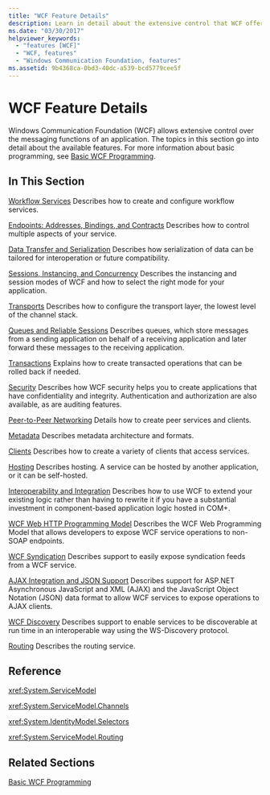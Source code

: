 ```yaml
---
title: "WCF Feature Details"
description: Learn in detail about the extensive control that WCF offers over the messaging functions of an application.
ms.date: "03/30/2017"
helpviewer_keywords:
  - "features [WCF]"
  - "WCF, features"
  - "Windows Communication Foundation, features"
ms.assetid: 9b4368ca-0bd3-40dc-a539-bcd5779cee5f
---
```

# WCF Feature Details

Windows Communication Foundation (WCF) allows extensive control over the messaging functions of an application. The topics in this section go into detail about the available features. For more information about basic programming, see [Basic WCF Programming](../basic-wcf-programming.md).

## In This Section

 [Workflow Services](workflow-services.md)
 Describes how to create and configure workflow services.

 [Endpoints: Addresses, Bindings, and Contracts](endpoints-addresses-bindings-and-contracts.md)
 Describes how to control multiple aspects of your service.

 [Data Transfer and Serialization](data-transfer-and-serialization.md)
 Describes how serialization of data can be tailored for interoperation or future compatibility.

 [Sessions, Instancing, and Concurrency](sessions-instancing-and-concurrency.md)
 Describes the instancing and session modes of WCF and how to select the right mode for your application.

 [Transports](transports.md)
 Describes how to configure the transport layer, the lowest level of the channel stack.

 [Queues and Reliable Sessions](queues-and-reliable-sessions.md)
 Describes queues, which store messages from a sending application on behalf of a receiving application and later forward these messages to the receiving application.

 [Transactions](transactions-in-wcf.md)
 Explains how to create transacted operations that can be rolled back if needed.

 [Security](security.md)
 Describes how WCF security helps you to create applications that have confidentiality and integrity. Authentication and authorization are also available, as are auditing features.

 [Peer-to-Peer Networking](peer-to-peer-networking.md)
 Details how to create peer services and clients.

 [Metadata](metadata.md)
 Describes metadata architecture and formats.

 [Clients](clients.md)
 Describes how to create a variety of clients that access services.

 [Hosting](hosting.md)
 Describes hosting. A service can be hosted by another application, or it can be self-hosted.

 [Interoperability and Integration](interoperability-and-integration.md)
 Describes how to use WCF to extend your existing logic rather than having to rewrite it if you have a substantial investment in component-based application logic hosted in COM+.

 [WCF Web HTTP Programming Model](wcf-web-http-programming-model.md)
 Describes the WCF Web Programming Model that allows developers to expose WCF service operations to non-SOAP endpoints.

 [WCF Syndication](wcf-syndication.md)
 Describes support to easily expose syndication feeds from a WCF service.

 [AJAX Integration and JSON Support](ajax-integration-and-json-support.md)
 Describes support for ASP.NET Asynchronous JavaScript and XML (AJAX) and the JavaScript Object Notation (JSON) data format to allow WCF services to expose operations to AJAX clients.

 [WCF Discovery](wcf-discovery.md)
 Describes support to enable services to be discoverable at run time in an interoperable way using the WS-Discovery protocol.

 [Routing](routing.md)
 Describes the routing service.

## Reference

 <xref:System.ServiceModel>

 <xref:System.ServiceModel.Channels>

 <xref:System.IdentityModel.Selectors>

 <xref:System.ServiceModel.Routing>

## Related Sections

 [Basic WCF Programming](../basic-wcf-programming.md)
